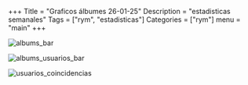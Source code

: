 +++
Title = "Graficos álbumes 26-01-25"
Description = "estadisticas semanales"
Tags = ["rym", "estadisticas"]
Categories = ["rym"]
menu = "main"
+++
<!--more-->

![albums_bar](/rym/graficos/semanales/26-01-25/albumes/albums_bar.png)

![albums_usuarios_bar](/rym/graficos/semanales/26-01-25/albumes/albums_usuarios_bar.png)

![usuarios_coincidencias](/rym/graficos/semanales/26-01-25/albumes/usuarios_coincidencias.png)

